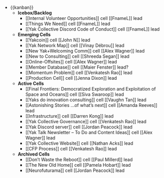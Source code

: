 - {{kanban}}
    - **Icebox/Backlog**
        - [[Internal Volunteer Opportunities]] cell
[[FnameL]] lead
        - [[Things We Need]] cell
[[FnameL]] lead
        - [[Yak Collective Discord Code of Conduct]] cell
[[FnameL]] lead
    - **Emerging Cells**
        - [[Yakcoin]] cell
[[John N]] lead
        - [[Yak Network Map]] cell
[[Vinay Débrou]] lead
        - [[New Yak+Welcoming Comm]] cell
[[Alex Wagner]] lead
        - [[New to Consulting]] cell
[[Shreeda Segan]] lead
        - [[Online-Offsites]] cell
[[Alex Wagner]] lead
        - [[Member Database]]  cell
[[Maier Fenster]] lead? 
        - [[Momentum Problem]] cell
[[Venkatesh Rao]] lead
        - [[Production Cell]] cell
[[Jenna Dixon]] lead
    - **Active Cells**
        - [[Final Frontiers: Democratized Exploration and Exploitation of Space and Oceans]] cell
[[Siva Swaroop]] lead
        - [[Yaks do innovation consulting]] cell
[[Vaughn Tan]] lead
        - [[Astonishing Stories
...of what’s next]] cell
[[Amanda Reeves]] lead
        - [[Infrastructure]] cell 
[[Darren Kong]] lead
        - [[Yak Collective Governance]] cell
[[Venkatesh Rao]] lead
        - [[Yak Discord server]] cell
[[Jordan Peacock]]  lead
        - [[Yak Talk Newsletter – To Do and Content Ideas]] cell
[[Alex Wagner]] lead
        - [[Yak Collective Website]] cell
[[Nathan Acks]] lead
        - [[CFP Process]] cell
[[Venkatesh Rao]] lead
    - **Archived Cells**
        - [[Don’t Waste the Reboot]] cell 
[[Paul Millerd]] lead
        - [[The New Old Home]] cell
[[Pamela Hobart]] lead
        - [[Neurofuturama]] cell
[[Jordan Peacock]] lead
